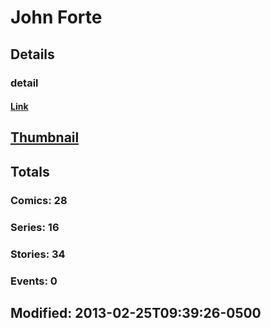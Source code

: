 # John  Forte 
## Details
### detail
#### [Link](http://marvel.com/comics/creators/1356/john_forte?utm_campaign=apiRef&utm_source=225578a89fc76f3d20fbffda5d17a88d)
## [Thumbnail](http://i.annihil.us/u/prod/marvel/i/mg/b/40/image_not_available.jpg)
## Totals
### Comics: 28
### Series: 16
### Stories: 34
### Events: 0
## Modified: 2013-02-25T09:39:26-0500